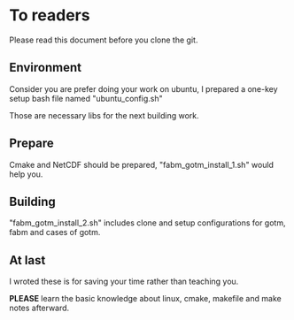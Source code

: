 # To readers

Please read this document before you clone the git.

## Environment

Consider you are prefer doing your work on ubuntu, I prepared a one-key setup bash file named "ubuntu_config.sh"

Those are necessary libs for the next building work.

## Prepare

Cmake and NetCDF should be prepared, "fabm_gotm_install_1.sh" would help you.

## Building

"fabm_gotm_install_2.sh" includes clone and setup configurations for gotm, fabm and cases of gotm.

## At last

I wroted these is for saving your time rather than teaching you.

**PLEASE** learn the basic knowledge about linux, cmake, makefile and make notes afterward.
